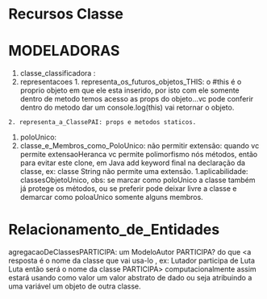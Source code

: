 # Recursos Classe

# MODELADORAS
1. classe_classificadora :
  2. representacoes
    1. representa_os_futuros_objetos_THIS: o #this é o proprio objeto em que ele esta inserido, por isto com ele somente dentro de metodo temos acesso as props do objeto...vc pode conferir dentro do metodo dar um console.log(this) vai retornar o objeto.

    2. representa_a_ClassePAI: props e metodos staticos.


1. poloUnico:
  1. classe_e_Membros_como_PoloUnico: não permitir extensão: quando vc permite extensaoHeranca vc permite polimorfismo nós métodos, então para evitar este clone, em Java add keyword final na declaração da classe, ex: classe String não permite uma extensão.
    1.aplicabilidade: classesObjetoUnico, obs: se marcar como poloUnico a classe também já protege os métodos, ou se preferir pode deixar livre a classe e demarcar como poloaUnico somente alguns membros.

# Relacionamento_de_Entidades
agregacaoDeClassesPARTICIPA: um ModeloAutor PARTICIPA? do que <a resposta é o nome da classe que vai usa-lo , ex: Lutador participa de Luta Luta então será o nome da classe PARTICIPA> computacionalmente assim estará usando como valor um valor abstrato de dado ou seja atribuindo a uma variável um objeto de outra classe.